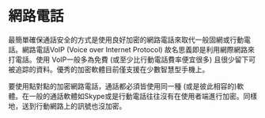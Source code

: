[Title]: # (網路電話)
[Difficulty]: # (初學者)
[Order]: # (1)

# 網路電話

最簡單確保通話安全的方式是使用良好加密的網路電話來取代一般固網或行動電話。網路電話VoIP (Voice over Internet Protocol) 故名思義即是利用網際網路來打電話。使用 VoIP一般多為免費  (或至少比行動電話費率便宜很多) 且很少留下可被追踪的資料。優秀的加密軟體目前僅支援在少數智慧型手機上。

要使用點對點的加密網路電話，通話都必須皆使用同一種 (或是彼此相容的)軟體。在一般的通話軟體如Skype或是行動電話往往沒有在使用者端進行加密。同樣地，送到行動網路上的訊號也沒加密。